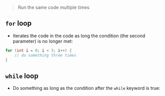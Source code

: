 > Run the same code multiple times

## `for` loop

- Iterates the code in the code as long the condition (the second parameter) is no longer met:
```c
for (int i = 0; i < 3; i++) {
	// do something three times
}
```


## `while` loop

- Do something as long as the condition after the `while` keyword is true:
```

```